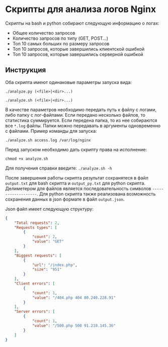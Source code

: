 # Скрипты для анализа логов Nginx

Скрипты на bash и python собирают следующую информацию о логах:
* Общее количество запросов
* Количество запросов по типу (GET, POST...)
* Топ 10 самых больших по размеру запросов
* Топ 10 запросов, которые завершились клиентской ошибкой
* Топ 10 запросов, которые завершились серверной ошибкой

## Инструкция
Оба скрипта имеют одинаковые параметры запуска вида:

`./analyze.py (<file>|<dir>...)`

`./analyze.sh (<file>|<dir>...)`

В качестве параметров необходимо передать путь к файлу с логами, либо папку с лог-файлами. Если передано несколько файлов, то статистика суммируется. 
Если передена папка, то из нее собираются все `*.log` файлы. Папки можно передавать в аргументы одновременно с файлами. Пример команды для запуска:

`./analyze.sh access.log /var/log/nginx`

Перед запуском необходимо дать скрипту права на исполнение: 

`chmod +x analyze.sh`

Для получения справки введите: `./analyze.sh -h`

После завершения работы скрипта результат сохранятеся в файл `output.txt` для bash скрипта и `output_py.txt` для python скрипта. Делиметером для файлов является последовательность символов `-------------------`.
Для python скрипта также реализована возможность сохранения данных в json формате в файл `output.json`.

Json файл имеет следующую структуру:
```json
{
    "Total requests": 2,
    "Requests types": [
        {
            "count": 2,
            "value": "GET"
        }
    ],
    "Biggest requests": [
        {
            "url": "/index.php",
            "size": "951"
        }
    ],
    "Client errors": [
        {
            "count": 1,
            "value": "/404.php 404 80.240.228.91"
        }
    ],
    "Server errors": [
        {
            "count": 1,
            "value": "/500.php 500 91.210.145.36"
        }
    ]
}
```
